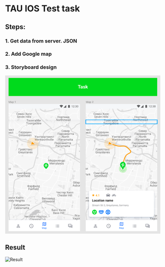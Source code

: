 #  TAU IOS Test task

## Steps:
### 1. Get data from server. JSON
### 2. Add Google map
### 3. Storyboard design

![Task](Documentation/task.png)

## Result

![Result](Documentation/TUAgif.gif)
